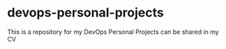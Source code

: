 # devops-personal-projects
This is a repository for my DevOps Personal Projects can be shared in my CV
